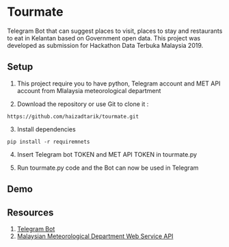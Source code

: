 # Tourmate
Telegram Bot that can suggest places to visit, places to stay and restaurants to eat in Kelantan based on Government open data. This project was developed as submission for Hackathon Data Terbuka Malaysia 2019.

## Setup
1. This project require you to have python, Telegram account and MET API account from Mlalaysia meteorological department

2. Download the repository or use Git to clone it : 
```
https://github.com/haizadtarik/tourmate.git
```
3. Install dependencies
```
pip install -r requiremnets
```
4. Insert Telegram bot TOKEN and MET API TOKEN in tourmate.py

5. Run tourmate.py code and the Bot can now be used in Telegram


## Demo


## Resources
1. [Telegram Bot](https://core.telegram.org/bots)
2. [Malaysian Meteorological Department Web Service API](https://api.met.gov.my)



